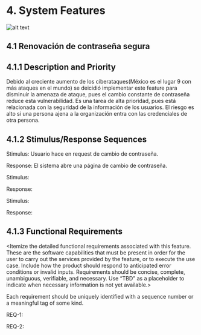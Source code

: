 # 4. System Features
![alt text](https://github.com/Ingenieria-de-Software-2021-ITAM/405YesFound/blob/master/others/mockup.jpeg?raw=true)

## 4.1 Renovación de contraseña segura

## 4.1.1 Description and Priority

Debido al creciente aumento de los ciberataques(México es el lugar 9 con más ataques en el mundo) se deicidió implementar este feature para disminuir la amenaza de ataque, pues el cambio constante de contraseña reduce esta vulnerabilidad.
Es una tarea de alta prioridad, pues está relacionada con la seguridad de la información 
de los usuarios. El riesgo es alto si una persona ajena a la organización entra con las 
credenciales de otra persona.

## 4.1.2 Stimulus/Response Sequences

Stimulus: Usuario hace en request de cambio de contraseña.

Response: El sistema abre una página de cambio de contraseña.

Stimulus:

Response:

Stimulus:

Response:


## 4.1.3 Functional Requirements
<Itemize the detailed functional requirements associated with this feature. These are the software capabilities that must be present in order for the user to carry out the services provided by the feature, or to execute the use case. Include how the product should respond to anticipated error conditions or invalid inputs. Requirements should be concise, complete, unambiguous, verifiable, and necessary. Use “TBD” as a placeholder to indicate when necessary information is not yet available.>

Each requirement should be uniquely identified with a sequence number or a meaningful tag of some kind.

REQ-1:

REQ-2:
